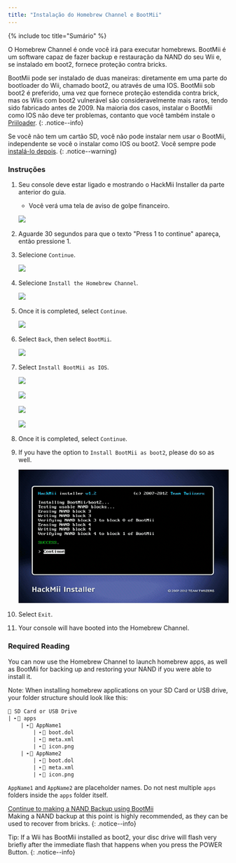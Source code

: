 ```yaml
---
title: "Instalação do Homebrew Channel e BootMii"
---
```


{% include toc title="Sumário" %}

O Homebrew Channel é onde você irá para executar homebrews. BootMii é um software capaz de fazer backup e restauração da NAND do seu Wii e, se instalado em boot2, fornece proteção contra bricks.

BootMii pode ser instalado de duas maneiras: diretamente em uma parte do bootloader do Wii, chamado boot2, ou através de uma IOS. BootMii sob boot2 é preferido, uma vez que fornece proteção estendida contra brick, mas os Wiis com boot2 vulnerável são consideravelmente mais raros, tendo sido fabricado antes de 2009. Na maioria dos casos, instalar o BootMii como IOS não deve ter problemas, contanto que você também instale o [Priiloader](priiloader).
{: .notice--info}

Se você não tem um cartão SD, você não pode instalar nem usar o BootMii, independente se você o instalar como IOS ou boot2. Você sempre pode [instalá-lo depois](hackmii).
{: .notice--warning}

### Instruções

1. Seu console deve estar ligado e mostrando o HackMii Installer da parte anterior do guia.
    + Você verá uma tela de aviso de golpe financeiro.

    ![](/images/hackmii/scam.png)

1. Aguarde 30 segundos para que o texto "Press 1 to continue" apareça, então pressione 1.
1. Selecione `Continue`.

    ![](/images/hackmii/test_results.png)

1. Selecione `Install the Homebrew Channel`.

    ![](/images/hackmii/hbc_install.png)

1. Once it is completed, select `Continue`.

    ![](/images/hackmii/hbc_install_ok.png)

1. Select `Back`, then select `BootMii`.

    ![](/images/hackmii/bootmii_install.png)

1. Select `Install BootMii as IOS`.

    ![](/images/hackmii/bootmii_install1.png)

    ![](/images/hackmii/bootmii_install2.png)

    ![](/images/hackmii/bootmii_install3.png)

    ![](/images/hackmii/bootmii_install_ok.png)

1. Once it is completed, select `Continue`.
1. If you have the option to `Install BootMii as boot2`, please do so as well.

    ![](/images/hackmii/bootmii_install4.png)

1. Select `Exit`.
1. Your console will have booted into the Homebrew Channel.

### Required Reading

You can now use the Homebrew Channel to launch homebrew apps, as well as BootMii for backing up and restoring your NAND if you were able to install it.

Note: When installing homebrew applications on your SD Card or USB drive, your folder structure should look like this:

```
💾 SD Card or USB Drive
| ╸📁 apps
    | ╸📁 AppName1
        | ╸📄 boot.dol
        | ╸📄 meta.xml
        | ╸📄 icon.png
    | ╸📁 AppName2
        | ╸📄 boot.dol
        | ╸📄 meta.xml
        | ╸📄 icon.png
```

`AppName1` and `AppName2` are placeholder names. Do not nest multiple `apps` folders inside the `apps` folder itself.

[Continue to making a NAND Backup using BootMii](bootmii)<br> Making a NAND backup at this point is highly recommended, as they can be used to recover from bricks.
{: .notice--info}

Tip: If a Wii has BootMii installed as boot2, your disc drive will flash very briefly after the immediate flash that happens when you press the POWER Button.
{: .notice--info}
